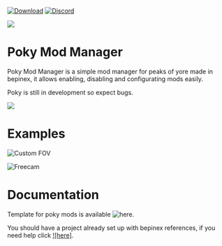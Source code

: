 [![Download](https://img.shields.io/badge/-Download-blue.svg)](https://github.com/KinexDev/Poky-Mod-Manager/releases)
[![Discord](https://img.shields.io/badge/-Discord-yellow.svg)](https://discord.gg/NM7kQXZH)

![](https://github.com/KinexDev/Poky-Mod-Manager/blob/main/PokyModManager.png)

# Poky Mod Manager
Poky Mod Manager is a simple mod manager for peaks of yore made in bepinex, it allows enabling, disabling and configurating mods easily.

Poky is still in development so expect bugs.


![](https://github.com/KinexDev/Poky-Mod-Manager/blob/main/POKManager.gif)

# Examples

![Custom FOV](https://github.com/KinexDev/CustomFOV)

![Freecam](https://github.com/KinexDev/Freecam)

# Documentation

Template for poky mods is available ![here](https://github.com/KinexDev/Poky-Mod-Template).

You should have a project already set up with bepinex references, if you need help click [![here]](https://discord.gg/NM7kQXZH).
